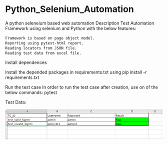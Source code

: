 # Python_Selenium_Automation
A python seleneium based web  automation 
Description
Test Automation Framework using selenium and Python with the below features:

    Framework is based on page object model.
    Reporting using pytest-html report.
    Reading locators from JSON file.
    Reading test data from excel file.
    
Install dependences

Install the depended packages in requirements.txt using pip install -r requirements.txt

Run the test case
In order to run the test case after creation, use on of the below commands:
pytest

Test Data:

![Alt text](https://github.com/rohitratnakumar09/Python_Selenium_Automation/blob/master/test_github/test_data.PNG?raw=true "Test Data")
